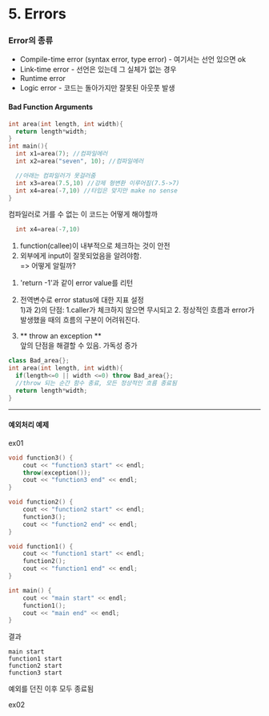# 5. Errors

### Error의 종류
- Compile-time error (syntax error, type error) - 여기서는 선언 있으면 ok
- Link-time error - 선언은 있는데 그 실체가 없는 경우
- Runtime error
- Logic error - 코드는 돌아가지만 잘못된 아웃풋 발생

#### Bad Function Arguments
~~~cpp
int area(int length, int width){
  return length*width;
}
int main(){
  int x1=area(7); //컴파일에러
  int x2=area("seven", 10); //컴파일에러

  //아래는 컴파일러가 못걸러줌
  int x3=area(7.5,10) //강제 형변환 이루어짐(7.5->7)
  int x4=area(-7,10) //타입은 맞지만 make no sense
}
~~~
컴파일러로 거를 수 없는 이 코드는 어떻게 해야할까
~~~cpp
  int x4=area(-7,10)
~~~
1. function(callee)이 내부적으로 체크하는 것이 안전
2. 외부에게 input이 잘못되었음을 알려야함.<br>
=> 어떻게 알릴까?<br>
1) 'return -1'과 같이 error value를 리턴<br>
2) 전역변수로 error status에 대한 지표 설정
<br> 1)과 2)의 단점: 1.caller가 체크하지 않으면 무시되고 2. 정상적인 흐름과 error가 발생했을 때의 흐름의 구분이 어려워진다.

 3) ** throw an exception ** <br>
 앞의 단점을 해결할 수 있음. 가독성 증가

 ~~~cpp
 class Bad_area{};
 int area(int length, int width){
   if(length<=0 || width <=0) throw Bad_area{};
   //throw 되는 순간 함수 종료, 모든 정상적인 흐름 종료됨
   return length*width;
 }
 ~~~

***
#### 예외처리 예제
ex01
~~~cpp
void function3() {
	cout << "function3 start" << endl;
	throw(exception());                                                                                  
	cout << "function3 end" << endl;
}

void function2() {
	cout << "function2 start" << endl;
	function3();
	cout << "function2 end" << endl;
}

void function1() {
	cout << "function1 start" << endl;
	function2();
	cout << "function1 end" << endl;
}

int main() {
	cout << "main start" << endl;
	function1();
	cout << "main end" << endl;
}           
~~~
결과
~~~
main start
function1 start
function2 start
function3 start
~~~
예외를 던진 이후 모두 종료됨

ex02
~~~cpp

~~~
